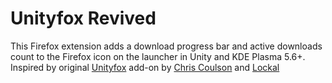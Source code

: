 Unityfox Revived
================

This Firefox extension adds a download progress bar and active downloads count to the Firefox icon on the launcher in Unity and KDE Plasma 5.6+. Inspired by original [Unityfox](https://addons.mozilla.org/en-US/firefox/addon/unityfox/) add-on by [Chris Coulson](https://addons.mozilla.org/en-US/firefox/user/chrisccoulson/) and [Lockal](https://addons.mozilla.org/en-US/firefox/user/lockal/)
